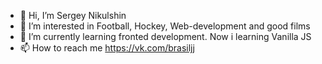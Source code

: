 - 👋 Hi, I’m Sergey Nikulshin
- 👀 I’m interested in Football, Hockey, Web-development and good films
- 🌱 I’m currently learning fronted development. Now i learning Vanilla JS
- 📫 How to reach me https://vk.com/brasiljj

